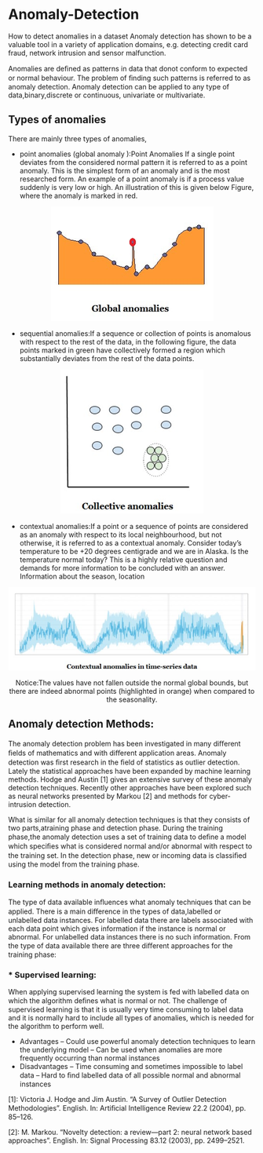 # Anomaly-Detection
How to detect anomalies in a dataset
Anomaly detection has shown to be a valuable tool in a variety of application domains, e.g. detecting credit card fraud, network intrusion and sensor malfunction.

Anomalies are deﬁned as patterns in data that donot conform to expected or normal behaviour. The problem of ﬁnding such patterns is referred to as anomaly detection. Anomaly detection can be applied to any type of data,binary,discrete or continuous, univariate or multivariate.

 ## Types of anomalies
 
 
 There are mainly three types of anomalies,  
 
 
* point anomalies (global anomaly ):Point Anomalies If a single point deviates from the considered normal pattern it is referred to as a point anomaly. This is the simplest form of an anomaly and is the most researched form. An example of a point anomaly is if a process value suddenly is very low or high. An illustration of this is given below Figure, where the anomaly is marked in red.


<p align="center">
<img src="./img/1.jpg" alt="point anomalies (global anomaly )" />
<p align="center">

* sequential anomalies:If a sequence or collection of points is anomalous with respect to the rest of the data, in the following figure, the data points marked in green have collectively formed a region which substantially deviates from the rest of the data points.
<p align="center">
<img src="./img/2.jpg" alt="sequential anomalies" />
<p align="center">


* contextual anomalies:If a point or a sequence of points are considered as an anomaly with respect to its local neighbourhood, but not otherwise, it is referred to as a contextual anomaly.
Consider today’s temperature to be +20 degrees centigrade and we are in Alaska. Is the temperature normal today? This is a highly relative question and demands for more information to be concluded with an answer. Information about the season, location

 <p align="center">
<img src="./img/3.jpg" alt="sequential anomalies" />
<p align="center">
 Notice:The values have not fallen outside the normal global bounds, but there are indeed abnormal points (highlighted 
in orange) when compared to the seasonality.

 ## Anomaly detection Methods:
 
The anomaly detection problem has been investigated in many diﬀerent ﬁelds of mathematics and with diﬀerent application areas. Anomaly detection was ﬁrst research in the ﬁeld of statistics as outlier detection. Lately the statistical approaches have been expanded by machine learning methods. Hodge and Austin [1] gives an extensive survey of these anomaly detection techniques. Recently other approaches have been explored such as neural networks presented by Markou [2]  and methods for cyber-intrusion detection.

What is similar for all anomaly detection techniques is that they consists of two parts,atraining phase and detection phase. During the training phase,the anomaly detection uses a set of training data to deﬁne a model which speciﬁes what is considered normal and/or abnormal with respect to the training set. In the detection phase, new or incoming data is classiﬁed using the model from the training phase. 

### Learning methods in anomaly detection:

The type of data available inﬂuences what anomaly techniques that can be applied. There is a main diﬀerence in the types of data,labelled or unlabelled data instances. For labelled data there are labels associated with each data point which gives information if the instance is normal or abnormal. For unlabelled data instances there is no such information. From the type of data available there are three diﬀerent approaches for the training phase:

### * Supervised learning:
When applying supervised learning the system is fed with labelled data on which the algorithm deﬁnes what is normal or not. The challenge of supervised learning is that it is usually very time consuming to label data and it is normally hard to include all types of anomalies, which is needed for the algorithm to perform well.

* Advantages – Could use powerful anomaly detection techniques to learn the underlying model – Can be used when anomalies are more frequently occurring than normal instances
* Disadvantages – Time consuming and sometimes impossible to label data – Hard to ﬁnd labelled data of all possible normal and abnormal instances




 [1]: Victoria J. Hodge and Jim Austin. “A Survey of Outlier Detection Methodologies”. English. In: Artiﬁcial Intelligence Review 22.2 (2004), pp. 85–126.
 
 [2]: M. Markou. “Novelty detection: a review—part 2: neural network based approaches”. English. In: Signal Processing 83.12 (2003), pp. 2499–2521.
